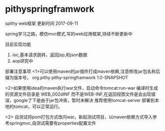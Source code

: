 # pithyspringframwork
spithy web框架 更新时间 2017-09-11

spring学习之路，模仿mvc模式,写的web应用框架,持续不断更新中

目前实现功能
1. ioc,基本请求跳转，返回jsp,和json数据
2. aop研究中

部署注意事项
<1>可以使用maven的jar插件打成maven依赖,注意修改jar包名称后缀为版本号，
<dependency>
      <groupId>org.pithy</groupId>
      <artifactId>pithy-springframwork</artifactId>
      <version>1.0-SNAPSHOT</version>
</dependency>

<2>如果使用idea的maven执行war文件，启动命令tomcat:run-war 编译时生成的资源文件目录是
WEB_002dINF 而不是WEB-INF,在返回视图文件是会出现错误，google了下是由于jar包冲突，暂时未解决
推荐使用tomcat-server 部署到本地的tomcat，可以正常运行。

<2> 自测试将pom打包方式改问war。新起测试项目，以maven依赖方式导入参考springmvc,自测试需要有properties配置文件


